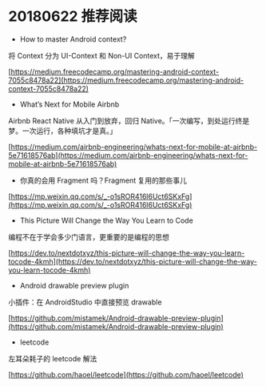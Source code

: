 # 20180622 推荐阅读

* How to master Android context?

将 Context 分为 UI-Context 和 Non-UI Context，易于理解

[https://medium.freecodecamp.org/mastering-android-context-7055c8478a22](https://medium.freecodecamp.org/mastering-android-context-7055c8478a22)

* What’s Next for Mobile Airbnb

Airbnb React Native 从入门到放弃，回归 Native。「一次编写，到处运行终是梦。一次运行，各种填坑才是真。」

[https://medium.com/airbnb-engineering/whats-next-for-mobile-at-airbnb-5e71618576ab](https://medium.com/airbnb-engineering/whats-next-for-mobile-at-airbnb-5e71618576ab)

* 你真的会用 Fragment 吗？Fragment 复用的那些事儿

[https://mp.weixin.qq.com/s/_-o1sROR416l6Uct6SKxFg](https://mp.weixin.qq.com/s/_-o1sROR416l6Uct6SKxFg)

* This Picture Will Change the Way You Learn to Code

编程不在于学会多少门语言，更重要的是编程的思想

[https://dev.to/nextdotxyz/this-picture-will-change-the-way-you-learn-tocode-4kmh](https://dev.to/nextdotxyz/this-picture-will-change-the-way-you-learn-tocode-4kmh)

* Android drawable preview plugin

小插件：在 AndroidStudio 中直接预览 drawable

[https://github.com/mistamek/Android-drawable-preview-plugin](https://github.com/mistamek/Android-drawable-preview-plugin)

* leetcode

左耳朵耗子的 leetcode 解法

[https://github.com/haoel/leetcode](https://github.com/haoel/leetcode)